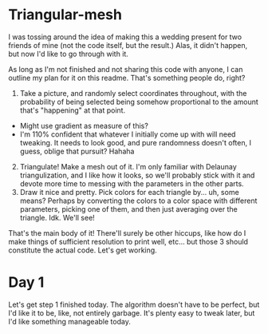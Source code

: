 # Triangular-mesh

I was tossing around the idea of making this a wedding present for two friends of mine (not the code itself, but the result.) Alas, it didn't happen, but now I'd like to go through with it. 

As long as I'm not finished and not sharing this code with anyone, I can outline my plan for it on this readme. That's something people do, right? 

1) Take a picture, and randomly select coordinates throughout, with the probability of being selected being somehow proportional to the amount that's "happening" at that point. 
- Might use gradient as measure of this? 
- I'm 110% confident that whatever I initially come up with will need tweaking. It needs to look good, and pure randomness doesn't often, I guess, oblige that pursuit? Hahaha
2) Triangulate! Make a mesh out of it. I'm only familiar with Delaunay triangulization, and I like how it looks, so we'll probably stick with it and devote more time to messing with the parameters in the other parts.
3) Draw it nice and pretty. Pick colors for each triangle by... uh, some means? Perhaps by converting the colors to a color space with different parameters, picking one of them, and then just averaging over the triangle. Idk. We'll see! 

That's the main body of it! There'll surely be other hiccups, like how do I make things of sufficient resolution to print well, etc... but those 3 should constitute the actual code. Let's get working.


# Day 1

Let's get step 1 finished today. The algorithm doesn't have to be perfect, but I'd like it to be, like, not entirely garbage. It's plenty easy to tweak later, but I'd like something manageable today.
